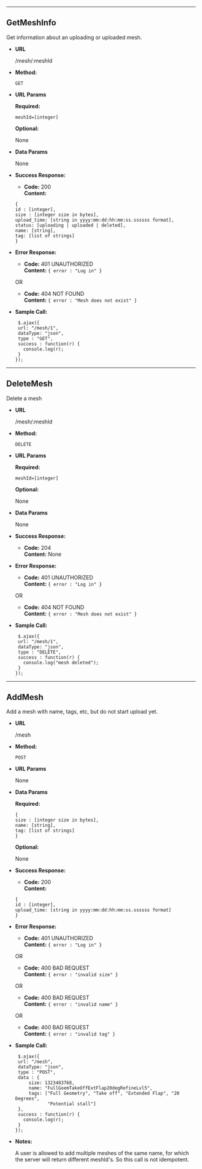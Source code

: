 ----
**GetMeshInfo**
----
Get information about an uploading or uploaded mesh.

* **URL**

  /mesh/:meshId

* **Method:**
  
  `GET`
    
*  **URL Params** 

   **Required:**
 
   `meshId=[integer]`

   **Optional:**
 
   None

* **Data Params**

  None

* **Success Response:**
  
    * **Code:** 200 <br />
    **Content:** 
    ```
    {
    id : [integer],
    size : [integer size in bytes],
    upload_time: [string in yyyy:mm:dd:hh:mm:ss.ssssss format],
    status: [uploading | uploaded | deleted],
    name: [string],
    tag: [list of strings]
    }
    ```
 
* **Error Response:**

  * **Code:** 401 UNAUTHORIZED <br />
    **Content:** `{ error : "Log in" }`

  OR

  * **Code:** 404 NOT FOUND <br />
    **Content:** `{ error : "Mesh does not exist" }`

* **Sample Call:**
   ```
    $.ajax({
    url: "/mesh/1",
    dataType: "json",
    type : "GET",
    success : function(r) {
      console.log(r);
    }
  });
  ```




----
**DeleteMesh**
----
  Delete a mesh 

* **URL**

  /mesh/:meshId

* **Method:**
  
  `DELETE`
  
*  **URL Params**

   **Required:**
 
   `meshId=[integer]`

   **Optional:**
 
   None

* **Data Params**

   None

* **Success Response:**
  
  * **Code:** 204 <br />
    **Content:** None
 
* **Error Response:**

  * **Code:** 401 UNAUTHORIZED <br />
    **Content:** `{ error : "Log in" }`

  OR

  * **Code:** 404 NOT FOUND <br />
    **Content:** `{ error : "Mesh does not exist" }`

* **Sample Call:**

   ```
    $.ajax({
    url: "/mesh/1",
    dataType: "json",
    type : "DELETE",
    success : function(r) {
      console.log("mesh deleted");
    }
  });
  ```


----
**AddMesh**
----
  Add a mesh with name, tags, etc, but do not start upload yet.

* **URL**

  /mesh

* **Method:**
  
  `POST`
  
*  **URL Params**

   None

* **Data Params**

    **Required:**

    ```
    {
    size : [integer size in bytes],
    name: [string],
    tag: [list of strings]
    }
    ```

    **Optional:**

    None

* **Success Response:**
  
    * **Code:** 200 <br />
    **Content:** 
    ```
    {
    id : [integer],
    upload_time: [string in yyyy:mm:dd:hh:mm:ss.ssssss format]
    }
    ```
 
* **Error Response:**

  * **Code:** 401 UNAUTHORIZED <br />
    **Content:** `{ error : "Log in" }`

  OR

  * **Code:** 400 BAD REQUEST <br />
    **Content:** `{ error : "invalid size" }`

  OR

  * **Code:** 400 BAD REQUEST <br />
    **Content:** `{ error : "invalid name" }`

  OR

  * **Code:** 400 BAD REQUEST <br />
    **Content:** `{ error : "invalid tag" }`

* **Sample Call:**

   ```
    $.ajax({
    url: "/mesh",
    dataType: "json",
    type : "POST",
    data : {
        size: 1323483768,
        name: "FullGoemTakeOffExtFlap20degRefineLvl5",
        tags: ["Full Geometry", "Take off", "Extended Flap", "20 Degrees",
               "Potential stall"]
    },
    success : function(r) {
      console.log(r);
    }
  });
  ```

* **Notes:**

  A user is allowed to add multiple meshes of the same name, for which
  the server will return different meshId's. So this call is not idempotent.
